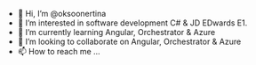 - 👋 Hi, I’m @oksoonertina
- 👀 I’m interested in software development C# & JD EDwards E1.
- 🌱 I’m currently learning Angular, Orchestrator & Azure
- 💞️ I’m looking to collaborate on Angular, Orchestrator & Azure
- 📫 How to reach me ...

<!---
oksoonertina/oksoonertina is a ✨ special ✨ repository because its `README.md` (this file) appears on your GitHub profile.
You can click the Preview link to take a look at your changes.
--->
